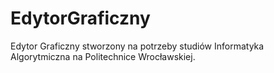 # EdytorGraficzny

Edytor Graficzny stworzony na potrzeby studiów Informatyka Algorytmiczna na Politechnice Wrocławskiej.
